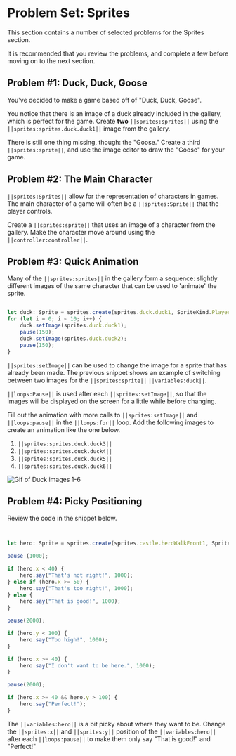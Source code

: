 # Problem Set: Sprites

This section contains a number of selected problems for the Sprites section.

It is recommended that you review the problems, and complete a few before
moving on to the next section.

## Problem #1: Duck, Duck, Goose

You've decided to make a game based off of "Duck, Duck, Goose".

You notice that there is an image of a duck already included in the gallery,
which is perfect for the game. Create **two** ``||sprites:sprites||`` using
the ``||sprites:sprites.duck.duck1||`` image from the gallery.

There is still one thing missing, though: the "Goose."
Create a third ``||sprites:sprite||``,
and use the image editor to draw the "Goose" for your game.

## Problem #2: The Main Character

``||sprites:Sprites||`` allow for the representation of characters in games.
The main character of a game will often be a ``||sprites:Sprite||``
that the player controls.

Create a ``||sprites:sprite||`` that uses an image of a character from the
gallery. Make the character move around using the ``||controller:controller||``.

## Problem #3: Quick Animation

Many of the ``||sprites:sprites||`` in the gallery form a sequence:
slightly different images of the same character that can be used to
'animate' the sprite.

```typescript

let duck: Sprite = sprites.create(sprites.duck.duck1, SpriteKind.Player);
for (let i = 0; i < 10; i++) {
    duck.setImage(sprites.duck.duck1);
    pause(150);
    duck.setImage(sprites.duck.duck2);
    pause(150);
}
```

``||sprites:setImage||`` can be used to change the image for a sprite that
has already been made. The previous snippet shows an example of switching
between two images for the ``||sprites:sprite||`` ``||variables:duck||``.

``||loops:Pause||`` is used after each ``||sprites:setImage||``,
so that the images will be displayed on the screen for a little
while before changing.

Fill out the animation with more calls to ``||sprites:setImage||``
and ``||loops:pause||`` in the ``||loops:for||`` loop.
Add the following images to create an animation like the one below.

1. ``||sprites:sprites.duck.duck3||``
2. ``||sprites:sprites.duck.duck4||``
3. ``||sprites:sprites.duck.duck5||``
4. ``||sprites:sprites.duck.duck6||``

![Gif of Duck images 1-6](/static/courses/csintro3/structure/duck-animation.gif)

## Problem #4: Picky Positioning

Review the code in the snippet below.

```typescript


let hero: Sprite = sprites.create(sprites.castle.heroWalkFront1, SpriteKind.Player);

pause (1000);

if (hero.x < 40) {
    hero.say("That's not right!", 1000);
} else if (hero.x >= 50) {
    hero.say("That's too right!", 1000);
} else {
    hero.say("That is good!", 1000);
}

pause(2000);

if (hero.y < 100) {
    hero.say("Too high!", 1000);
}

if (hero.x >= 40) {
    hero.say("I don't want to be here.", 1000);
}

pause(2000);

if (hero.x >= 40 && hero.y > 100) {
    hero.say("Perfect!");
}
```

The ``||variables:hero||`` is a bit picky about where they want to be.
Change the ``||sprites:x||`` and ``||sprites:y||`` position of the
``||variables:hero||`` after each ``||loops:pause||`` to make them
only say "That is good!" and "Perfect!"